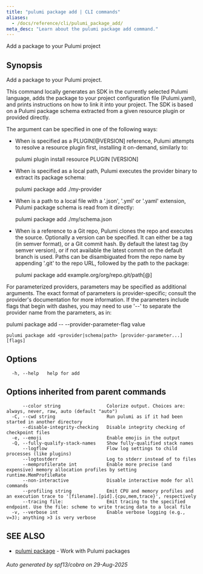 ```yaml
---
title: "pulumi package add | CLI commands"
aliases:
  - /docs/reference/cli/pulumi_package_add/
meta_desc: "Learn about the pulumi package add command."
---
```




Add a package to your Pulumi project

## Synopsis

Add a package to your Pulumi project.

This command locally generates an SDK in the currently selected Pulumi language,
adds the package to your project configuration file (Pulumi.yaml), and prints
instructions on how to link it into your project. The SDK is based on a Pulumi
package schema extracted from a given resource plugin or provided
directly.

The <provider> argument can be specified in one of the following ways:

- When <provider> is specified as a PLUGIN[@VERSION] reference, Pulumi attempts to
  resolve a resource plugin first, installing it on-demand, similarly to:

    pulumi plugin install resource PLUGIN [VERSION]

- When <provider> is specified as a local path, Pulumi executes the provider
  binary to extract its package schema:

    pulumi package add ./my-provider

- When <provider> is a path to a local file with a '.json', '.yml' or '.yaml'
  extension, Pulumi package schema is read from it directly:

    pulumi package add ./my/schema.json

- When <provider> is a reference to a Git repo, Pulumi clones the repo and
  executes the source. Optionally a version can be specified.  It can either
  be a tag (in semver format), or a Git commit hash.  By default the latest
  tag (by semver version), or if not available the latest commit on the
  default branch is used. Paths can be disambiguated from the repo name by
  appending '.git' to the repo URL, followed by the path to the package:

    pulumi package add example.org/org/repo.git/path[@<version>]

For parameterized providers, parameters may be specified as additional
arguments. The exact format of parameters is provider-specific; consult the
provider's documentation for more information. If the parameters include flags
that begin with dashes, you may need to use '--' to separate the provider name
from the parameters, as in:

  pulumi package add <provider> -- --provider-parameter-flag value


```
pulumi package add <provider|schema|path> [provider-parameter...] [flags]
```

## Options

```
  -h, --help   help for add
```

## Options inherited from parent commands

```
      --color string                 Colorize output. Choices are: always, never, raw, auto (default "auto")
  -C, --cwd string                   Run pulumi as if it had been started in another directory
      --disable-integrity-checking   Disable integrity checking of checkpoint files
  -e, --emoji                        Enable emojis in the output
  -Q, --fully-qualify-stack-names    Show fully-qualified stack names
      --logflow                      Flow log settings to child processes (like plugins)
      --logtostderr                  Log to stderr instead of to files
      --memprofilerate int           Enable more precise (and expensive) memory allocation profiles by setting runtime.MemProfileRate
      --non-interactive              Disable interactive mode for all commands
      --profiling string             Emit CPU and memory profiles and an execution trace to '[filename].[pid].{cpu,mem,trace}', respectively
      --tracing file:                Emit tracing to the specified endpoint. Use the file: scheme to write tracing data to a local file
  -v, --verbose int                  Enable verbose logging (e.g., v=3); anything >3 is very verbose
```

## SEE ALSO

* [pulumi package](/docs/iac/cli/commands/pulumi_package/)	 - Work with Pulumi packages

###### Auto generated by spf13/cobra on 29-Aug-2025
